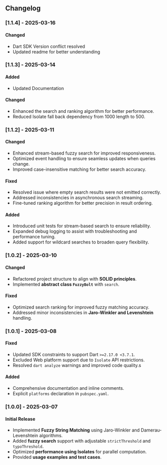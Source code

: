 ## Changelog

### [1.1.4] - 2025-03-16

#### Changed
- Dart SDK Version conflict resolved
- Updated readme for better understanding

### [1.1.3] - 2025-03-14

#### Added
- Updated Documentation

#### Changed
- Enhanced the search and ranking algorithm for better performance.
- Reduced Isolate fall back dependency from 1000 length to 500.

### [1.1.2] - 2025-03-11

#### Changed

- Enhanced stream-based fuzzy search for improved responsiveness.
- Optimized event handling to ensure seamless updates when queries change.
- Improved case-insensitive matching for better search accuracy.

#### Fixed

- Resolved issue where empty search results were not emitted correctly.
- Addressed inconsistencies in asynchronous search streaming.
- Fine-tuned ranking algorithm for better precision in result ordering.

#### Added

- Introduced unit tests for stream-based search to ensure reliability.
- Expanded debug logging to assist with troubleshooting and performance tuning.
- Added support for wildcard searches to broaden query flexibility.

### [1.0.2] - 2025-03-10
#### Changed
- Refactored project structure to align with **SOLID principles**.
- Implemented **abstract class `FuzzyBolt`** with `search`.

#### Fixed
- Optimized search ranking for improved fuzzy matching accuracy.
- Addressed minor inconsistencies in **Jaro-Winkler and Levenshtein** handling.


### [1.0.1] - 2025-03-08
#### Fixed
- Updated SDK constraints to support Dart `>=2.17.0 <3.7.1`.
- Excluded Web platform support due to `Isolate` API restrictions.
- Resolved `dart analyze` warnings and improved code quality.s

#### Added
- Comprehensive documentation and inline comments.
- Explicit `platforms` declaration in `pubspec.yaml`.

### [1.0.0] - 2025-03-07
#### Initial Release
- Implemented **Fuzzy String Matching** using Jaro-Winkler and Damerau-Levenshtein algorithms.
- Added **fuzzy search** support with adjustable `strictThreshold` and `typoThreshold`.
- Optimized **performance using Isolates** for parallel computation.
- Provided **usage examples and test cases**.
